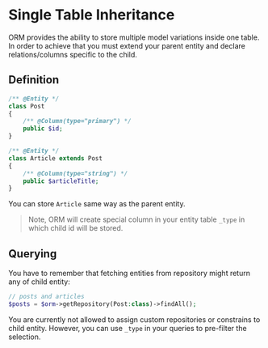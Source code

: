 # Single Table Inheritance
ORM provides the ability to store multiple model variations inside one table. In order to achieve that you must extend your parent entity
and declare relations/columns specific to the child.

## Definition

```php
/** @Entity */
class Post 
{
    /** @Column(type="primary") */
    public $id;
}

/** @Entity */
class Article extends Post
{
    /** @Column(type="string") */
    public $articleTitle;
}
```

You can store `Article` same way as the parent entity.

> Note, ORM will create special column in your entity table `_type` in which child id will be stored.

## Querying
You have to remember that fetching entities from repository might return any of child entity:

```php
// posts and articles
$posts = $orm->getRepository(Post:class)->findAll();
```

You are currently not allowed to assign custom repositories or constrains to child entity. However, you can use `_type` in your queries to pre-filter the selection.
